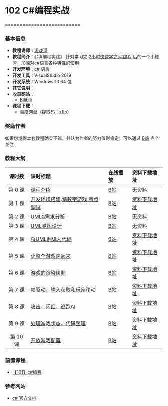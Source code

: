 # 102  C#编程实战

==========================

### 基本信息

- **教程讲师**：[游戏谭](https://space.bilibili.com/481436151)
- **教程简介**：《C#编程实践》 针对学习完 [2小时快速学完c#编程](https://www.bilibili.com/video/BV1sy4y1u7cw) 后的一个小练习，加深对c#语言各种特性的使用
- **开发环境**：c# 语言 
- **开发工具**：VisualStudio 2019
- **开发系统**：Windows 10 64 位
- **其它说明**：
- **收录网站**：
	- [Bilibili](https://www.bilibili.com/video/BV1sy4y1u7cw) 
- **课程下载**：
	- [百度网盘](https://pan.baidu.com/s/1f_GYjUuD5hB6rbwXQNbebQ )（提取码：zflp）

### 奖励作者
如果您觉得本套教程确实不错，并认为作者的努力值得肯定，可以通过 [B站](https://space.bilibili.com/481436151) 点个关注

### 教程大纲

| 课时数 | 课时标题 | 在线播放 |资料下载地址|
|:-----:|:--------|:-------|:-------|
|第 0 课|[课程介绍](Doc/Lecture01.md)|[B站](https://www.bilibili.com/video/BV1sy4y1u7cw?p=1)|无资料
|第 1 课|[开发环境搭建,猜数字游戏,断点调试](Doc/Lecture01.md)|[B站](https://www.bilibili.com/video/BV1sy4y1u7cw?p=1)|[资料下载地址](https://github.com/GamesTan/102_CSCodingTrain/archive/refs/tags/v0.0.4.zip)
|第 2 课|[UML&需求分析](Doc/Lecture03.md)|[B站](https://www.bilibili.com/video/BV1sy4y1u7cw?p=2)|无资料
|第 3 课|[UML类图设计](Doc/Lecture03.md)|[B站](https://www.bilibili.com/video/BV1sy4y1u7cw?p=2)|无资料
|第 4 课|[将UML翻译为代码](Doc/Lecture03.md)|[B站](https://www.bilibili.com/video/BV1sy4y1u7cw?p=3)|[资料下载地址](https://github.com/GamesTan/102_CSCodingTrain/archive/refs/tags/v0.0.4.zip) 
|第 5 课|[让整个游戏跑起来](Doc/Lecture03.md)|[B站](https://www.bilibili.com/video/BV1L64y197DQ/)|[资料下载地址](https://github.com/GamesTan/102_CSCodingTrain/archive/refs/tags/v0.0.5.zip) 
|第 6 课|[游戏的渲染绘制](Doc/Lecture03.md)|[B站](https://www.bilibili.com/video/BV1sy4y1u7cw?p=3)|[资料下载地址](https://github.com/GamesTan/102_CSCodingTrain/archive/refs/tags/v0.0.6.zip) 
|第 7 课|[帧驱动，输入获取和玩家移动](Doc/Lecture03.md)|[B站](https://www.bilibili.com/video/BV1sy4y1u7cw?p=3)|[资料下载地址](https://github.com/GamesTan/102_CSCodingTrain/archive/refs/tags/v0.0.7.zip) 
|第 8 课|[攻击，闪红，逃跑AI](Doc/Lecture03.md)|[B站](https://www.bilibili.com/video/BV1sy4y1u7cw?p=3)|[资料下载地址](https://github.com/GamesTan/102_CSCodingTrain/archive/refs/tags/v0.0.8.zip) 
|第 9 课|[处理游戏状态，代码整理](Doc/Lecture03.md)|[B站](https://www.bilibili.com/video/BV1sy4y1u7cw?p=3)|[资料下载地址](https://github.com/GamesTan/102_CSCodingTrain/archive/refs/tags/v0.0.9.zip) 
|第 10 课|[开放游戏配置](Doc/Lecture03.md)|[B站](https://www.bilibili.com/video/BV1sy4y1u7cw?p=10)|[资料下载地址](https://github.com/GamesTan/102_CSCodingTrain/archive/refs/tags/v0.0.10.zip) 

### 前置课程
- [【101】c#编程](https://www.bilibili.com/video/BV1sy4y1u7cw)

### 参考网站
- [c# 官方文档](https://docs.microsoft.com/zh-cn/dotnet/csharp/)
